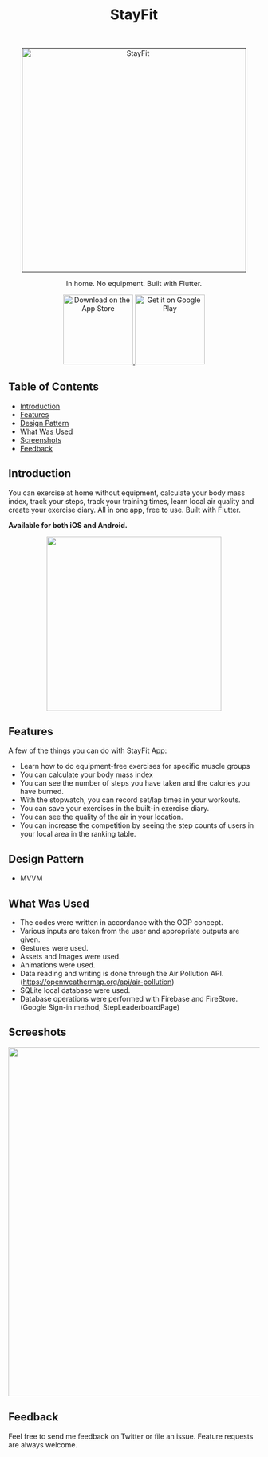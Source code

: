 <h1 align="center"> StayFit </h1> <br>
<p align="center">
  <a href="">
    <img alt="StayFit" title="StayFit" src="https://i.imgur.com/HXfwKzd.png" width="450">
  </a>
</p>

<p align="center">
  In home. No equipment. Built with Flutter.
</p>

<p align="center">
  <a href="https://itunes.apple.com/us/app/stayfit/id1251347962?mt=8">
    <img alt="Download on the App Store" title="App Store" src="http://i.imgur.com/0n2zqHD.png" width="140">
  </a>

  <a href="https://play.google.com/store/apps/details?id=com.stayfit">
    <img alt="Get it on Google Play" title="Google Play" src="http://i.imgur.com/mtGRPuM.png" width="140">
  </a>
</p>

<!-- START doctoc generated TOC please keep comment here to allow auto update -->
<!-- DON'T EDIT THIS SECTION, INSTEAD RE-RUN doctoc TO UPDATE -->
## Table of Contents

- [Introduction](#introduction)
- [Features](#features)
- [Design Pattern](#designpattern)
- [What Was Used](#whatwasused)
- [Screenshots](#screenshots)
- [Feedback](#feedback)


<!-- END doctoc generated TOC please keep comment here to allow auto update -->

## Introduction

You can exercise at home without equipment, calculate your body mass index, track your steps, track your training times, learn local air quality and create your exercise diary. All in one app, free to use. Built with Flutter.

**Available for both iOS and Android.**

<p align="center">
  <img src = "https://i.imgur.com/AAu9whq.jpg" width=350>
</p>

## Features

A few of the things you can do with StayFit App:

* Learn how to do equipment-free exercises for specific muscle groups
* You can calculate your body mass index
* You can see the number of steps you have taken and the calories you have burned.
* With the stopwatch, you can record set/lap times in your workouts.
* You can save your exercises in the built-in exercise diary.
* You can see the quality of the air in your location.
* You can increase the competition by seeing the step counts of users in your local area in the ranking table.


## Design Pattern

* MVVM

## What Was Used 

* The codes were written in accordance with the OOP concept.
* Various inputs are taken from the user and appropriate outputs are given.
* Gestures were used.
* Assets and Images were used.
* Animations were used.
* Data reading and writing is done through the Air Pollution API. (https://openweathermap.org/api/air-pollution)
* SQLite local database were used.
* Database operations were performed with Firebase and FireStore. (Google Sign-in method, StepLeaderboardPage)

## Screeshots

<p align="center">
  <img src = "https://i.imgur.com/Fde7EqD.jpg" width=700>
</p>

## Feedback

Feel free to send me feedback on Twitter or file an issue. Feature requests are always welcome. 
